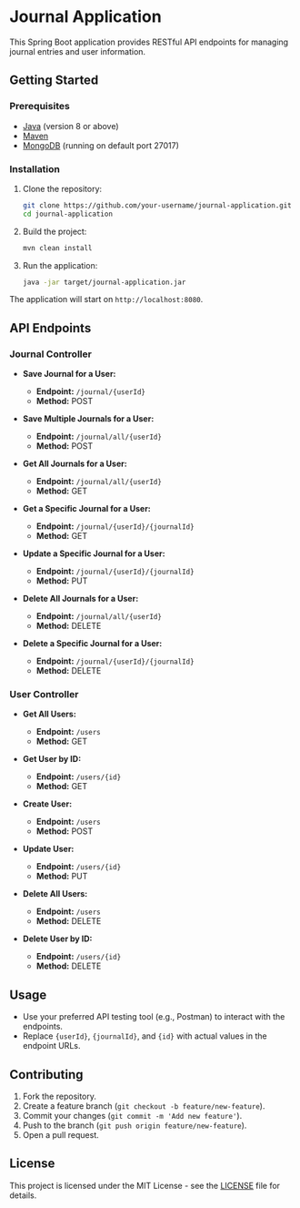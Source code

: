 # Journal Application

This Spring Boot application provides RESTful API endpoints for managing journal entries and user information.

## Getting Started

### Prerequisites

- [Java](https://www.oracle.com/java/technologies/javase-downloads.html) (version 8 or above)
- [Maven](https://maven.apache.org/download.cgi)
- [MongoDB](https://www.mongodb.com/try/download/community) (running on default port 27017)

### Installation

1. Clone the repository:

    ```bash
    git clone https://github.com/your-username/journal-application.git
    cd journal-application
    ```

2. Build the project:

    ```bash
    mvn clean install
    ```

3. Run the application:

    ```bash
    java -jar target/journal-application.jar
    ```

The application will start on `http://localhost:8080`.

## API Endpoints

### Journal Controller

- **Save Journal for a User:**
  - **Endpoint:** `/journal/{userId}`
  - **Method:** POST

- **Save Multiple Journals for a User:**
  - **Endpoint:** `/journal/all/{userId}`
  - **Method:** POST

- **Get All Journals for a User:**
  - **Endpoint:** `/journal/all/{userId}`
  - **Method:** GET

- **Get a Specific Journal for a User:**
  - **Endpoint:** `/journal/{userId}/{journalId}`
  - **Method:** GET

- **Update a Specific Journal for a User:**
  - **Endpoint:** `/journal/{userId}/{journalId}`
  - **Method:** PUT

- **Delete All Journals for a User:**
  - **Endpoint:** `/journal/all/{userId}`
  - **Method:** DELETE

- **Delete a Specific Journal for a User:**
  - **Endpoint:** `/journal/{userId}/{journalId}`
  - **Method:** DELETE

### User Controller

- **Get All Users:**
  - **Endpoint:** `/users`
  - **Method:** GET

- **Get User by ID:**
  - **Endpoint:** `/users/{id}`
  - **Method:** GET

- **Create User:**
  - **Endpoint:** `/users`
  - **Method:** POST

- **Update User:**
  - **Endpoint:** `/users/{id}`
  - **Method:** PUT

- **Delete All Users:**
  - **Endpoint:** `/users`
  - **Method:** DELETE

- **Delete User by ID:**
  - **Endpoint:** `/users/{id}`
  - **Method:** DELETE

## Usage

- Use your preferred API testing tool (e.g., Postman) to interact with the endpoints.
- Replace `{userId}`, `{journalId}`, and `{id}` with actual values in the endpoint URLs.

## Contributing

1. Fork the repository.
2. Create a feature branch (`git checkout -b feature/new-feature`).
3. Commit your changes (`git commit -m 'Add new feature'`).
4. Push to the branch (`git push origin feature/new-feature`).
5. Open a pull request.

## License

This project is licensed under the MIT License - see the [LICENSE](LICENSE) file for details.
